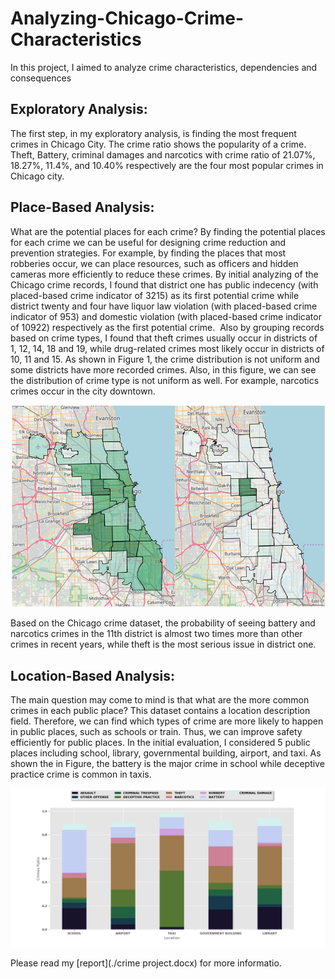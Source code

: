# Analyzing-Chicago-Crime-Characteristics
In this project, I aimed to analyze crime characteristics, dependencies and consequences

## Exploratory Analysis:
The first step, in my exploratory analysis, is finding the most frequent crimes in Chicago City. The crime ratio shows the popularity of a crime. Theft, Battery, criminal damages and narcotics with crime ratio of 21.07%, 18.27%, 11.4%, and 10.40% respectively are the four most popular crimes in Chicago city.

## Place-Based Analysis:
What are the potential places for each crime? By finding the potential places for each crime we can be useful for designing crime reduction and prevention strategies. For example, by finding the places that most robberies occur, we can place resources, such as officers and hidden cameras more efficiently to reduce these crimes. By initial analyzing of the Chicago crime records, I found that district one has public indecency (with placed-based crime indicator of 3215) as its first potential crime while district twenty and four have liquor law violation (with placed-based crime indicator of 953) and domestic violation (with placed-based crime indicator of 10922) respectively as the first potential crime.
 Also by grouping records based on crime types, I found that theft crimes usually occur in districts of 1, 12, 14, 18 and 19, while drug-related crimes most likely occur in districts of 10, 11 and 15. As shown in Figure 1, the crime distribution is not uniform and some districts have more recorded crimes. Also, in this figure, we can see the distribution of crime type is not uniform as well. For example, narcotics crimes occur in the city downtown.


<p align="center">
  <img src="./MapFig.png" width="600"/>
</p>

Based on the Chicago crime dataset, the probability of seeing battery and narcotics crimes in the 11th district is almost two times more than other crimes in recent years, while theft is the most serious issue in district one.

## Location-Based Analysis: 
The main question may come to mind is that  what are the more common crimes in each public place? This dataset contains a location description field. Therefore, we can find which types of crime are more likely to happen in public places, such as schools or train. Thus, we can improve safety efficiently for public places. In the initial evaluation, I considered 5 public places including school, library, governmental building, airport, and taxi. As shown the in Figure, the battery is the major crime in school while deceptive practice crime is common in taxis.


<p align="center">
  <img src="./Public_Place_Crimes.png" width="600"/>
</p>

Please read my [report](./crime project.docx) for more informatio.
